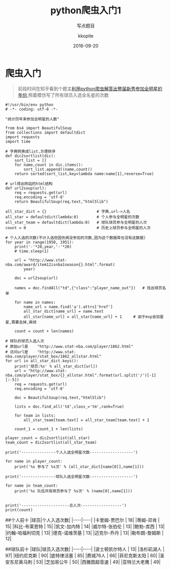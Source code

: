 ﻿---
layout:     post
title:      "python爬虫入门1"
subtitle:   "写点题目"
date:       2016-09-20
author:     "kkopite"
header-img: "img/home-bg-o.jpg"
tags:
    - python
    - 爬虫
---

# 爬虫入门

> 前段时间在知乎看到个题主[利用python爬虫解答出整届新秀参加全明星的年份][1],照着模仿写了所有球员入选全名星的次数

```
#!/usr/bin/env python
# -*- coding: utf-8 -*-

"统计历年来参加全明星的人数"

from bs4 import BeautifulSoup
from collections import defaultdict
import requests
import time

# 字典转换成list,方便排序
def dic2sortlist(dic):
	sort_list = []
	for name,count in dic.items():
		sort_list.append((name,count))
	return sorted(sort_list,key=lambda name:name[1],reverse=True)

# url得出网站的html结构
def url2soup(url):
	req = requests.get(url)
	req.encoding = 'utf-8'
	return BeautifulSoup(req.text,"html5lib")

all_star_dict = {}						# 字典,url->人名
all_star = defaultdict(lambda:0)		# 个人参与全明星的次数
all_star_team = defaultdict(lambda:0)	# 球队球员参与全明星的人次
count = 0								# 历史上球员参与全明星的人次

# 个人入选的次数(不计入选但因伤病没参加的次数,因为这个数据库也没有这数据)
for year in range(1950, 1951):
	print('-'*20,year,'-'*20)
	# time.sleep(1)

	url = "http://www.stat-nba.com/award/item12isnba1season{}.html".format(
        year)

	doc = url2soup(url)

	names = doc.findAll("td",{"class":"player_name_out"})   # 找出球员名单

	for name in names:
		name_url = name.find('a').attrs['href']
		all_star_dict[name_url] = name.text
		all_star[name_url] = all_star[name_url] + 1		# 由于mvp会加星星,需要去掉,麻烦

	count = count + len(names)

# 球队的球员入选人次
# 原始url是	"http://www.stat-nba.com/player/1862.html"
# 访问url是	"http://www.stat-nba.com/player/stat_box/1862_allstar.html"
for url in all_star_dict.keys():
	print('球员:%s' % all_star_dict[url])
	url = "http://www.stat-nba.com/player/stat_box/{}_allstar.html".format(url.split('/')[-1][:-5])
	req = requests.get(url)
	req.encoding = 'utf-8'

	doc = BeautifulSoup(req.text,"html5lib")

	lists = doc.find_all('td',class_='tm',rank=True)

	for team in lists:
		all_star_team[team.text] = all_star_team[team.text] + 1

	count_1 = count_1 + len(lists)

player_count = dic2sortlist(all_star)
team_count = dic2sortlist(all_star_team)

print('---------------个人入选全明星次数-------------------')

for name in player_count:
	print('%s 参与了 %s次' % (all_star_dict[name[0]],name[1]))

print('---------------球队入选全明星次数-------------------')

for name in team_count:
	print('%s 队伍共有球员参与了 %s次' % (name[0],name[1]))


print('---------------------总人次------------------')
print(count)
```

##个人前十
|球员|个人入选次数|
|----|----|
|卡里姆-贾巴尔 | 18|
|蒂姆-邓肯 | 15|
|科比-布莱恩特 | 15|
|凯文-加内特 | 14|
|威尔特-张伯伦 | 13|
|鲍勃-库西 | 13|
|约翰-哈福利切克 | 13|
|德克-诺维茨基 | 13|
|迈克尔-乔丹 | 13|
|勒布朗-詹姆斯 | 12|

##球队前十
|球队|球员入选次数|
|----|----|
|波士顿凯尔特人 | 13|
|洛杉矶湖人 | 97|
|纽约尼克斯 | 90|
|底特律活塞 | 85|
|费城76人 | 66|
|菲尼克斯太阳 | 60|
|圣安东尼奥马刺 | 53|
|芝加哥公牛 | 50|
|西雅图超音速 | 49|
|亚特兰大老鹰 | 49|

  [1]: https://www.zhihu.com/question/49952469